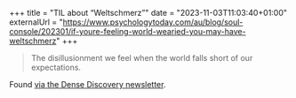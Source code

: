 +++
title = "TIL about “Weltschmerz”"
date = "2023-11-03T11:03:40+01:00"
externalUrl = "https://www.psychologytoday.com/au/blog/soul-console/202301/if-youre-feeling-world-wearied-you-may-have-weltschmerz"
+++

> The disillusionment we feel when the world falls short of our expectations.

Found [via the Dense Discovery newsletter](https://www.densediscovery.com).
